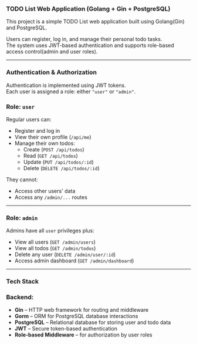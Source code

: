 ### TODO List Web Application (Golang + Gin + PostgreSQL)

This project is a simple TODO List web application built using Golang(Gin) and PostgreSQL.

Users can register, log in, and manage their personal todo tasks.  
The system uses JWT-based authentication and supports role-based access control(admin and user roles).

---
### Authentication & Authorization

Authentication is implemented using JWT tokens.  
Each user is assigned a role: either `"user"` or `"admin"`.

### Role: `user`
Regular users can:
- Register and log in
- View their own profile (`/api/me`)
- Manage their own todos:
  - Create (`POST /api/todos`)
  - Read (`GET /api/todos`)
  - Update (`PUT /api/todos/:id`)
  - Delete (`DELETE /api/todos/:id`)

They cannot:
- Access other users' data
- Access any `/admin/...` routes

---

### Role: `admin`
Admins have all `user` privileges plus:
- View all users (`GET /admin/users`)
- View all todos (`GET /admin/todos`)
- Delete any user (`DELETE /admin/user/:id`)
- Access admin dashboard (`GET /admin/dashboard`)

---

### Tech Stack

### Backend:
- **Gin** – HTTP web framework for routing and middleware
- **Gorm** – ORM for PostgreSQL database interactions
- **PostgreSQL** – Relational database for storing user and todo data
- **JWT** – Secure token-based authentication
- **Role-based Middleware** – for authorization by user roles

